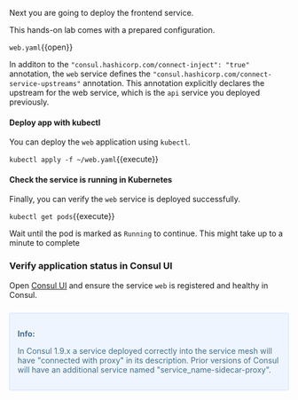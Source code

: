 Next you are going to deploy the frontend service.

This hands-on lab comes with a prepared configuration.

`web.yaml`{{open}}

In additon to the `"consul.hashicorp.com/connect-inject": "true"` annotation, the
`web` service defines the `"consul.hashicorp.com/connect-service-upstreams"` annotation. This annotation  explicitly declares the upstream for the web service, which is the `api` service you deployed previously.

#### Deploy app with kubectl

You can deploy the `web` application using `kubectl`.

`kubectl apply -f ~/web.yaml`{{execute}}

#### Check the service is running in Kubernetes

Finally, you can verify the `web` service is deployed successfully.

`kubectl get pods`{{execute}}

Wait until the pod is marked as `Running` to continue. This might take up to a minute to complete

### Verify application status in Consul UI

Open [Consul UI](https://[[HOST_SUBDOMAIN]]-80-[[KATACODA_HOST]].environments.katacoda.com/ui) and ensure the service `web` is registered and healthy in Consul.

<div style="background-color:#eff5ff; color:#416f8c; border:1px solid #d0e0ff; padding:1em; border-radius:3px; margin:24px 0;">
  <p><strong>Info: </strong>
  
  In Consul 1.9.x a service deployed correctly into the service mesh will have "connected with proxy" in its description. Prior versions of Consul will have an additional service named "service_name-sidecar-proxy".

</p></div>

